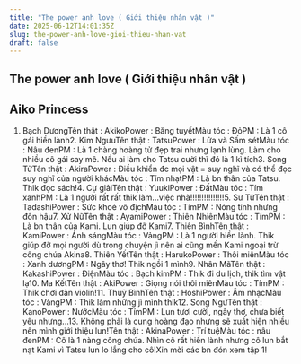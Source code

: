 ```yaml
---
title: "The power anh love ( Giới thiệu nhân vật )"
date: 2025-06-12T14:01:35Z
slug: the-power-anh-love-gioi-thieu-nhan-vat
draft: false
---
```


## The power anh love ( Giới thiệu nhân vật )

## Aiko Princess

1. Bạch DươngTên thật : AkikoPower : Băng tuyếtMàu tóc : ĐỏPM : Là 1 cô gái hiền lành2. Kim NgưuTên thật : TatsuPower : Lửa và Sấm sétMàu tóc : Nâu đenPM : Là 1 chàng hoàng tử đẹp trai nhưng lạnh lùng. Làm cho nhiều cô gái say mê. Nếu ai làm cho Tatsu cười thì đó là 1 kì tích3. Song TửTên thật : AkiraPower : Điều khiển đc mọi vật = suy nghĩ và có thể đọc suy nghĩ của người khácMàu tóc : Tím nhạtPM : Là bn thân của Tatsu. Thik đọc sách!4. Cự giảiTên thật : YuukiPower : ĐấtMàu tóc : Tím xanhPM : Là 1 người rất rất thik làm...việc nhà!!!!!!!!!!!!!!!5. Sư TửTên thật : TadashiPower : Sức khoẻ vô địchMàu tóc : TímPM : Nóng tính nhưng đôn hậu7. Xử NữTên thật : AyamiPower : Thiên NhiênMàu tóc : TímPM : Là bn thân của Kami. Lun giúp đỡ Kami7. Thiên BìnhTên thật : KamiPower : Ánh sángMàu tóc : VảngPM : Là 1 người hiền lành. Thik giúp đỡ mọi người dù trong chuyện jì nên ai cũng mến Kami ngoại trừ công chúa Akina8. Thiên YếtTên thật : HarukoPower : Thôi miênMàu tóc : Xanh dươngPM : Ngây thơ! Thik ngồi 1 mình9. Nhân MãTên thật : KakashiPower : ĐiệnMàu tóc : Bạch kimPM : Thik đi du lịch, thik tìm vật lạ10. Ma KếtTên thật : AkiPower : Giọng nói thôi miênMàu tóc : TímPM : Thik chơi đàn violin!11. Thuỷ BìnhTên thật : HoshiPower : Âm nhạcMàu tóc : VàngPM : Thik làm những jì mình thik12. Song NgưTên thật : KanoPower : NướcMàu tóc : TímPM : Lun tươi cười, ngây thơ, chưa biết yêu nhưng...13. Không phải là cung hoàng đạo nhưng sẽ xuất hiện nhiều nên mình giới thiệu lun!Tên thật : AkinaPower : Trí tuệMàu tóc : nâu đenPM : Cô là 1 nàng công chúa. Nhìn cô rất hiền lành nhưng cô lun bắt nạt Kami vì Tatsu lun lo lắng cho cô!Xin mời các bn đón xem tập 1!